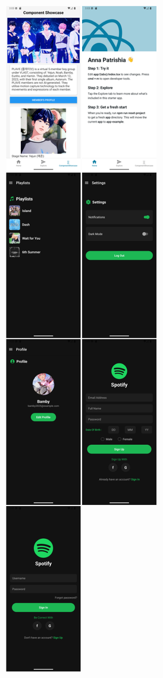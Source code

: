 <img src="screenshots/Screenshot_20250910_230318.png" alt="Logo" width="200"/>
<img src="screenshots/Screenshot_20250910_230303.png" alt="Logo" width="200"/>
<img src="screenshots/Screenshot_20250910_230043.png" alt="Logo" width="200"/>
<img src="screenshots/Screenshot_20250910_230036.png" alt="Logo" width="200"/>
<img src="screenshots/Screenshot_20250910_230028.png" alt="Logo" width="200"/>
<img src="screenshots/Screenshot_20250910_230017.png" alt="Logo" width="200"/>
<img src="screenshots/Screenshot_20250910_230004.png" alt="Logo" width="200"/>
